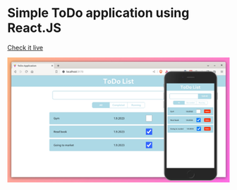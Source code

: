 # Simple ToDo application using React.JS

[Check it live](https://react-todo-app-7519.netlify.app)

![Application Screenshot](Images/Screenshot.jpg)
